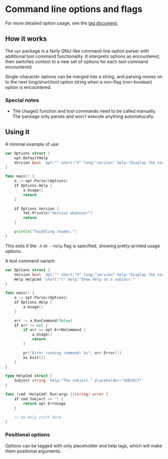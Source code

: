# Command line options and flags

For more detailed option usage, see the [tag document](Tags.md).

## How it works
The `opt` package is a fairly GNU-like command line option parser with additional tool command functionality. It interprets options as encountered, then switches context to a new set of options for each tool command encountered.

Single-character options can be merged into a string, and parsing moves on to the next long/short/tool option string when a non-flag (non-boolean) option is encountered.

### Special notes
- The Usage() function and tool commands need to be called manually. The package only parses and won't execute anything automatucally.

## Using it

A minimal example of use:
```go
var Options struct {
	opt.DefaultHelp
	Version bool `opt:"" short:"V" long:"version" help:"Display the version string and exit."`
}

func main() {
	a := opt.Parse(&Options)
	if Options.Help {
		a.Usage()
		return
	}

	if Options.Version {
		fmt.Println("Version whatever")
		return
	}

	println("Twiddling thumbs.")
}
```

This exits if the `-h` or `--help` flag is specified, showing pretty-printed usage options.

A tool command variant:
```go
var Options struct {
	Version bool `opt:"" short:"V" long:"version" help:"Display the version string and exit."`
	Help HelpCmd `short:"c" help:"Show help on a subject."`
}

func main() {
	a := opt.Parse(&Options)
	if Options.Help {
		a.Usage()
	}

	err := a.RunCommand(false)
	if err != nil {
		if err == opt.ErrNoCommand {
			a.Usage()
			return
		}

		pr("Error running command: %s", err.Error())
		os.Exit(2)
	}
}

type HelpCmd struct {
	Subject string `help:"The subject." placeholder:"SUBJECT"`
}

func (cmd *HelpCmd) Run(args []string) error {
	if cmd.Subject == "" {
		return opt.ErrUsage
	}

	// Do help stuff here
}
```

### Positional options
Options can be tagged with only placeholder and help tags, which will make them positional arguments.
